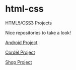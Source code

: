 # html-css
HTML5/CSS3 Projects


Nice repositories to take a look!

<a href="https://lucas1337dev.github.io/html-css/desafios/desafio004/index.html">Android Project</a>

<a href="https://lucas1337dev.github.io/html-css/desafios/desafio005/index.html">Cordel Project</a>

<a href="https://lucas1337dev.github.io/html-css/exercicios-onebitcode/flexbox/index.html">Shop Project</a>
